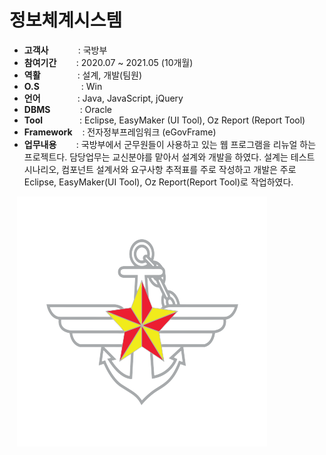 # 정보체계시스템

- <b>고객사</b></span>&nbsp;&nbsp;&nbsp;&nbsp;&nbsp;&nbsp;&nbsp;&nbsp;&nbsp;&nbsp;&nbsp;&nbsp;: 국방부
- <b>참여기간</b>&nbsp;&nbsp;&nbsp;&nbsp;&nbsp;&nbsp;&nbsp;&nbsp;: 2020.07 ~ 2021.05 (10개월)
- <b>역활</b>&nbsp;&nbsp;&nbsp;&nbsp;&nbsp;&nbsp;&nbsp;&nbsp;&nbsp;&nbsp;&nbsp;&nbsp;&nbsp;&nbsp;&nbsp;: 설계, 개발(팀원)
- <b>O.S</b>&nbsp;&nbsp;&nbsp;&nbsp;&nbsp;&nbsp;&nbsp;&nbsp;&nbsp;&nbsp;&nbsp;&nbsp;&nbsp;&nbsp;&nbsp;&nbsp; : Win
- <b>언어</b>&nbsp;&nbsp;&nbsp;&nbsp;&nbsp;&nbsp;&nbsp;&nbsp;&nbsp;&nbsp;&nbsp;&nbsp;&nbsp;&nbsp; : Java, JavaScript, jQuery
- <b>DBMS</b>&nbsp;&nbsp;&nbsp;&nbsp;&nbsp;&nbsp;&nbsp;&nbsp;&nbsp;&nbsp;&nbsp;&nbsp;: Oracle
- <b>Tool</b>&nbsp;&nbsp;&nbsp;&nbsp;&nbsp;&nbsp;&nbsp;&nbsp;&nbsp;&nbsp;&nbsp;&nbsp;&nbsp;&nbsp;&nbsp;: Eclipse, EasyMaker (UI Tool), Oz Report (Report Tool)
- <b>Framework</b>&nbsp;&nbsp;&nbsp;&nbsp;: 전자정부프레임워크 (eGovFrame)
- <b>업무내용</b>&nbsp;&nbsp;&nbsp;&nbsp;&nbsp;&nbsp;&nbsp;&nbsp;: 국방부에서 군무원들이 사용하고 있는 웹 프로그램을 리뉴얼 하는 프로젝트다. 담당업무는 교신분야를 맡아서 설계와 개발을 하였다. 설계는 테스트 시나리오, 컴포넌트 설계서와 요구사항 추적표를 주로 작성하고 개발은 주로 Eclipse, EasyMaker(UI Tool), Oz Report(Report Tool)로 작업하였다.

&nbsp;&nbsp;&nbsp;<img src="projects/military.png" width="400">
